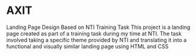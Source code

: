 # AXIT
Landing Page Design Based on NTI Training Task
This project is a landing page created as part of a training task during my time at NTI. The task involved taking a specific theme provided by NTI and translating it into a functional and visually similar landing page using HTML and CSS

